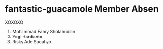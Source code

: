 # fantastic-guacamole Member Absen
XOXOXO

1. Mohammad Fahry Sholahuddin
2. Yogi Hardianto
3. Risky Ade Sucahyo
